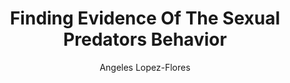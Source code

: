 ---
paperId: 6
author: Angeles Lopez-Flores
publicationauthor: Lopez-Flores, A.
title: Finding Evidence Of The Sexual Predators Behavior
pitch: https://slideslive.com/38922592/finding-evidence-of-the-sexual-predators-behavior?ref=folder-78029
pdf: Oral_Lopez-Flores_Angeles.pdf
poster: --
alt: --
type: Oral
topic: Applications
link: https://doi.org/10.52591/lxai201912081
conference: neurips
year: 2019
tags: neurips-2019-op
location: Vancouver, Canada
---